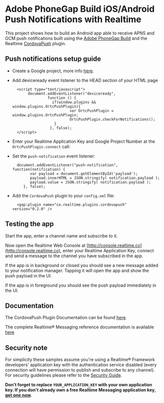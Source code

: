 # Adobe PhoneGap Build iOS/Android Push Notifications with Realtime
This project shows how to build an Android app able to receive APNS and GCM push notifications built using the [Adobe PhoneGap Build](https://build.phonegap.com/) and the Realtime [CordovaPush](https://build.phonegap.com/plugins/3684) plugin.

## Push notifications setup guide

- Create a Google project, more info [here](http://messaging-public.realtime.co/documentation/starting-guide/mobilePushGCM.html).

- Add deviceready event listener to the HEAD section of your HTML page
 
		<script type="text/javascript">
		     document.addEventListener("deviceready",
		              function () {
		                if(window.plugins && window.plugins.OrtcPushPlugin){
		                        var OrtcPushPlugin = window.plugins.OrtcPushPlugin;
		                        OrtcPushPlugin.checkForNotifications();
		                 }
		               }, false);
		</script>

- Enter your Realtime Application Key and Google Project Number at the `OrtcPushPlugin.connect` call: 
				
- Set the `push-notification` event listener: 

		document.addEventListener("push-notification", function(notification) {              
              var payload = document.getElementById('payload');
              payload.innerHTML = JSON.stringify( notification.payload );
              payload.value = JSON.stringify( notification.payload );
           }, false);

- Add the `CordovaPush` plugin to your `config.xml` file:

		<gap:plugin name="co.realtime.plugins.cordovapush" version="0.2.0" />
		
		
## Testing the app
Start the app, enter a channel name and subscribe to it.

Now open the Realtime Web Console at [http://console.realtime.co](http://console.realtime.co), enter your Realtime Application Key, connect and send a message to the channel you have subscribed in the app.

If the app is in background or closed you should see a new message added to your notification manager. Tapping it will open the app and show the push payload in the UI.

If the app is in foreground you should see the push payload immediately in the UI.
 
## Documentation
The CordovaPush Plugin Documentation can be found [here](https://github.com/realtime-framework/CordovaPush).

The complete Realtime® Messaging reference documentation is available [here](http://framework.realtime.co/messaging/#documentation)

## Security note

For simplicity these samples assume you're using a Realtime® Framework developers' application key with the authentication service disabled (every connection will have permission to publish and subscribe to any channel). For security guidelines please refer to the [Security Guide](http://messaging-public.realtime.co/documentation/starting-guide/security.html). 
 
**Don't forget to replace `YOUR_APPLICATION_KEY` with your own application key. If you don't already own a free Realtime Messaging application key, [get one now](https://accounts.realtime.co/signup/).**
   